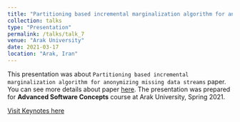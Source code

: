 ```yaml
---
title: "Partitioning based incremental marginalization algorithm for anonymizing missing data streams (in Persian)"
collection: talks
type: "Presentation"
permalink: /talks/talk_7
venue: "Arak University"
date: 2021-03-17
location: "Arak, Iran"
---
```


This presentation was about `Partitioning based incremental marginalization algorithm for anonymizing missing data streams` paper. You can see more details about paper [here](https://ieeexplore.ieee.org/abstract/document/8982399). The presentation was prepared for **Advanced Software Concepts** course at Arak University, Spring 2021.

[Visit Keynotes here](https://alirezasn.github.io/files/talk_7_slides.pdf)
